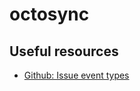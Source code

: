 # octosync

## Useful resources

- [Github: Issue event types](https://docs.github.com/en/developers/webhooks-and-events/issue-event-types)
